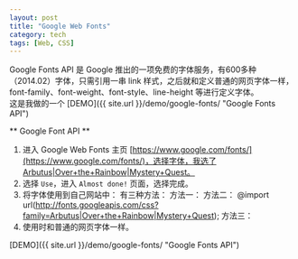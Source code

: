 ```yaml
---
layout: post
title: "Google Web Fonts"
category: tech
tags: [Web, CSS]
---
```


Google Fonts API 是 Google 推出的一项免费的字体服务，有600多种（2014.02）字体，只需引用一串 link 样式，之后就和定义普通的网页字体一样，font-family、font-weight、font-style、line-height 等进行定义字体。  
这是我做的一个 [DEMO]({{ site.url }}/demo/google-fonts/ "Google Fonts API")

<!--break-->

** Google Font API **


1. 进入 Google Web Fonts 主页 [https://www.google.com/fonts/](https://www.google.com/fonts/)，选择字体，我选了Arbutus|Over+the+Rainbow|Mystery+Quest。
2. 选择 `Use`，进入 `Almost done!` 页面，选择完成。
3. 将字体使用到自己网站中：
有三种方法：
	方法一：
		<link href='http://fonts.googleapis.com/css?family=Arbutus|Over+the+Rainbow|Mystery+Quest' rel='stylesheet' type='text/css'>
	方法二：
		@import url(http://fonts.googleapis.com/css?family=Arbutus|Over+the+Rainbow|Mystery+Quest);
	方法三：
		<script type="text/javascript">
		  WebFontConfig = {
			google: { families: [ 'Arbutus::latin', 'Over+the+Rainbow::latin', 'Mystery+Quest::latin' ] }
		  };
		  (function() {
			var wf = document.createElement('script');
			wf.src = ('https:' == document.location.protocol ? 'https' : 'http') +
			  '://ajax.googleapis.com/ajax/libs/webfont/1/webfont.js';
			wf.type = 'text/javascript';
			wf.async = 'true';
			var s = document.getElementsByTagName('script')[0];
			s.parentNode.insertBefore(wf, s);
		  })(); 
		</script>
4. 使用时和普通的网页字体一样。

[DEMO]({{ site.url }}/demo/google-fonts/ "Google Fonts API")